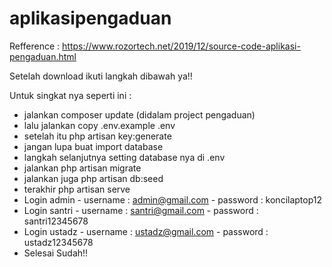 # aplikasipengaduan
Refference : https://www.rozortech.net/2019/12/source-code-aplikasi-pengaduan.html
 
Setelah download ikuti langkah dibawah ya!!

Untuk singkat nya seperti ini :

- jalankan composer update (didalam project pengaduan) 
- lalu jalankan copy .env.example .env
- setelah itu php artisan key:generate
- jangan lupa buat import database
- langkah selanjutnya setting database nya di .env
- jalankan php artisan migrate
- jalankan juga php artisan db:seed
- terakhir php artisan serve
- Login admin - username : admin@gmail.com - password : koncilaptop12
- Login santri - username : santri@gmail.com - password : santri12345678
- Login ustadz - username : ustadz@gmail.com - password : ustadz12345678
- Selesai Sudah!!
